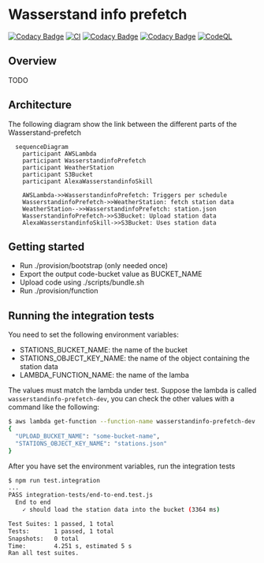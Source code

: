 # Wasserstand info prefetch

[![Codacy Badge](https://app.codacy.com/project/badge/Grade/248b9a679ff243c1acd47f79be823ea1)](https://www.codacy.com/gh/koenighotze/wasserstandinfo-prefetch/dashboard?utm_source=github.com\&utm_medium=referral\&utm_content=koenighotze/wasserstandinfo-prefetch\&utm_campaign=Badge_Grade)
[![CI](https://github.com/koenighotze/wasserstandinfo-prefetch/actions/workflows/ci.yml/badge.svg)](https://github.com/koenighotze/wasserstandinfo-prefetch/actions/workflows/ci.yml)
[![Codacy Badge](https://app.codacy.com/project/badge/Grade/7f1df715383445979b8b6a51e6a9d7a7)](https://www.codacy.com/gh/koenighotze/wasserstandinfo-prefetch/dashboard?utm_source=github.com\&utm_medium=referral\&utm_content=koenighotze/wasserstandinfo-prefetch\&utm_campaign=Badge_Grade)
[![Codacy Badge](https://app.codacy.com/project/badge/Coverage/7f1df715383445979b8b6a51e6a9d7a7)](https://www.codacy.com/gh/koenighotze/wasserstandinfo-prefetch/dashboard?utm_source=github.com\&utm_medium=referral\&utm_content=koenighotze/wasserstandinfo-prefetch\&utm_campaign=Badge_Coverage)
[![CodeQL](https://github.com/koenighotze/wasserstandinfo-prefetch/actions/workflows/codeql-analysis.yml/badge.svg)](https://github.com/koenighotze/wasserstandinfo-prefetch/actions/workflows/codeql-analysis.yml)

## Overview

TODO

## Architecture

The following diagram show the link between the different parts of the Wasserstand-prefetch

```mermaid
  sequenceDiagram
    participant AWSLambda
    participant WasserstandinfoPrefetch
    participant WeatherStation
    participant S3Bucket
    participant AlexaWasserstandinfoSkill

    AWSLambda->>WasserstandinfoPrefetch: Triggers per schedule
    WasserstandinfoPrefetch->>WeatherStation: fetch station data
    WeatherStation-->>WasserstandinfoPrefetch: station.json
    WasserstandinfoPrefetch->>S3Bucket: Upload station data
    AlexaWasserstandinfoSkill->>S3Bucket: Uses station data
```

## Getting started

*   Run ./provision/bootstrap (only needed once)
*   Export the output code-bucket value as BUCKET_NAME
*   Upload code using ./scripts/bundle.sh
*   Run ./provision/function

## Running the integration tests

You need to set the following environment variables:

*   STATIONS_BUCKET_NAME: the name of the bucket
*   STATIONS_OBJECT_KEY_NAME: the name of the object containing the station data
*   LAMBDA_FUNCTION_NAME: the name of the lamba

The values must match the lambda under test. Suppose the lambda is called `wasserstandinfo-prefetch-dev`, you can check the other values with a command like the following:

```bash
$ aws lambda get-function --function-name wasserstandinfo-prefetch-dev | jq '.Configuration.Environment.Variables'
{
  "UPLOAD_BUCKET_NAME": "some-bucket-name",
  "STATIONS_OBJECT_KEY_NAME": "stations.json"
}
```

After you have set the environment variables, run the integration tests

```bash
$ npm run test.integration
...
PASS integration-tests/end-to-end.test.js
  End to end
    ✓ should load the station data into the bucket (3364 ms)

Test Suites: 1 passed, 1 total
Tests:       1 passed, 1 total
Snapshots:   0 total
Time:        4.251 s, estimated 5 s
Ran all test suites.
```
